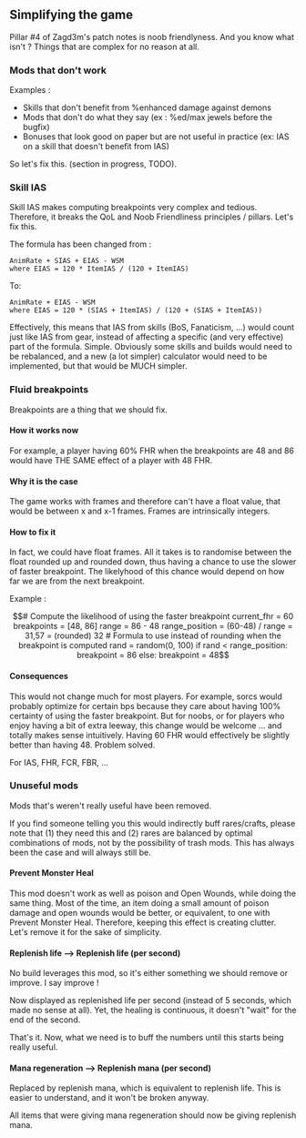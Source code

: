## Simplifying the game

Pillar #4 of Zagd3m's patch notes is noob friendlyness. And you know what isn't ? Things that are complex for no reason at all.

### Mods that don't work

Examples :

- Skills that don't benefit from %enhanced damage against demons
- Mods that don't do what they say (ex : %ed/max jewels before the bugfix)
- Bonuses that look good on paper but are not useful in practice (ex: IAS on a skill that doesn't benefit from IAS)

So let's fix this. (section in progress, TODO).

### Skill IAS

Skill IAS makes computing breakpoints very complex and tedious. Therefore, it breaks the QoL and Noob Friendliness principles / pillars. Let's fix this.

The formula has been changed from :

```d2
AnimRate + SIAS + EIAS - WSM
where EIAS = 120 * ItemIAS / (120 + ItemIAS)
```

To:

```d2
AnimRate + EIAS - WSM
where EIAS = 120 * (SIAS + ItemIAS) / (120 + (SIAS + ItemIAS))
```

Effectively, this means that IAS from skills (BoS, Fanaticism, ...) would count just like IAS from gear, instead of affecting a specific (and very effective) part of the formula. Simple. Obviously some skills and builds would need to be rebalanced, and a new (a lot simpler) calculator would need to be implemented, but that would be MUCH simpler.

### Fluid breakpoints

Breakpoints are a thing that we should fix. 

#### How it works now

For example, a player having 60% FHR when the breakpoints are 48 and 86 would have THE SAME effect of a player with 48 FHR.

#### Why it is the case

The game works with frames and therefore can't have a float value, that would be between x and x-1 frames. Frames are intrinsically integers.

#### How to fix it

In fact, we could have float frames. All it takes is to randomise between the float rounded up and rounded down, thus having a chance to use the slower of faster breakpoint. The likelyhood of this chance would depend on how far we are from the next breakpoint.

Example :

```math
# Compute the likelihood of using the faster breakpoint
current_fhr = 60
breakpoints = [48, 86]

range = 86 - 48
range_position = (60-48) / range = 31,57 = (rounded) 32

# Formula to use instead of rounding when the breakpoint is computed
rand = random(0, 100)
if rand < range_position:
    breakpoint = 86
else:
    breakpoint = 48
```

#### Consequences

This would not change much for most players. For example, sorcs would probably optimize for certain bps because they care about having 100% certainty of using the faster breakpoint. But for noobs, or for players who enjoy having a bit of extra leeway, this change would be welcome ... and totally makes sense intuitively. Having 60 FHR would effectively be slightly better than having 48. Problem solved.

For IAS, FHR, FCR, FBR, ...

### Unuseful mods

Mods that's weren't really useful have been removed.

If you find someone telling you this would indirectly buff rares/crafts, please note that (1) they need this and (2) rares are balanced by optimal combinations of mods, not by the possibility of trash mods. This has always been the case and will always still be.

#### Prevent Monster Heal

This mod doesn't work as well as poison and Open Wounds, while doing the same thing. Most of the time, an item doing a small amount of poison damage and open wounds would be better, or equivalent, to one with Prevent Monster Heal. Therefore, keeping this effect is creating clutter. Let's remove it for the sake of simplicity.

#### Replenish life --> Replenish life (per second)

No build leverages this mod, so it's either something we should remove or improve. I say improve !

Now displayed as replenished life per second (instead of 5 seconds, which made no sense at all). Yet, the healing is continuous, it doesn't "wait" for the end of the second.

That's it. Now, what we need is to buff the numbers until this starts being really useful.

#### Mana regeneration --> Replenish mana (per second)

Replaced by replenish mana, which is equivalent to replenish life. This is easier to understand, and it won't be broken anyway.

All items that were giving mana regeneration should now be giving replenish mana.

